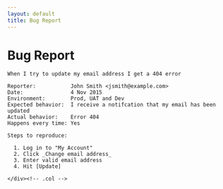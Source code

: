 ```yaml
---
layout: default
title: Bug Report
---
```


Bug Report
==========

<div class="row">
    <div class="col-md-6">
    
```
When I try to update my email address I get a 404 error

Reporter:           John Smith <jsmith@example.com>
Date:               4 Nov 2015
Environment:        Prod, UAT and Dev
Expected behavior:  I receive a notifcation that my email has been updated
Actual behavior:    Error 404
Happens every time: Yes

Steps to reproduce: 

  1. Log in to "My Account"
  2. Click _Change email address_
  3. Enter valid email address
  4. Hit [Update]
```

    </div><!-- .col -->
</div><!-- .row -->
